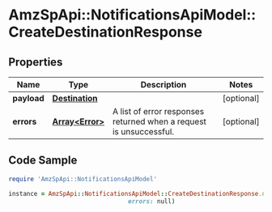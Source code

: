 # AmzSpApi::NotificationsApiModel::CreateDestinationResponse

## Properties

Name | Type | Description | Notes
------------ | ------------- | ------------- | -------------
**payload** | [**Destination**](Destination.md) |  | [optional] 
**errors** | [**Array&lt;Error&gt;**](Error.md) | A list of error responses returned when a request is unsuccessful. | [optional] 

## Code Sample

```ruby
require 'AmzSpApi::NotificationsApiModel'

instance = AmzSpApi::NotificationsApiModel::CreateDestinationResponse.new(payload: null,
                                 errors: null)
```


